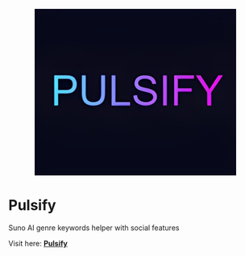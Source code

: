 <p align="center">
  <img src="./pulsify-logo-us.png" alt="Pulsify Logo" width="400"/>
</p>

# Pulsify

Suno AI genre keywords helper with social features

Visit here: [**Pulsify**](https://pulsify-pink.vercel.app/)
